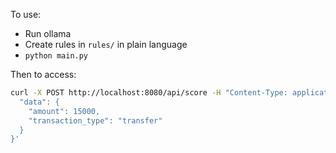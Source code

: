 To use: 


* Run ollama
* Create rules in `rules/` in plain language
* `python main.py`


Then to access: 

```sh
curl -X POST http://localhost:8080/api/score -H "Content-Type: application/json" -d '{
  "data": {
    "amount": 15000,
    "transaction_type": "transfer"
  }
}'
```